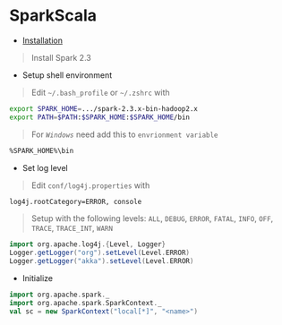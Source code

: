 # SparkScala
* [Installation](https://sundog-education.com/spark-scala/)
> Install Spark 2.3
* Setup shell environment
> Edit `~/.bash_profile` or `~/.zshrc` with
```bash
export SPARK_HOME=.../spark-2.3.x-bin-hadoop2.x
export PATH=$PATH:$SPARK_HOME:$SPARK_HOME/bin
```
> For *`Windows`* need add this to `envrionment variable`
```bash
%SPARK_HOME%\bin
```
* Set log level
> Edit `conf/log4j.properties` with
```bash
log4j.rootCategory=ERROR, console
```
> Setup with the following levels: `ALL`, `DEBUG`, `ERROR`, `FATAL`, `INFO`, `OFF`, `TRACE`, `TRACE_INT`, `WARN`
```scala
import org.apache.log4j.{Level, Logger}
Logger.getLogger("org").setLevel(Level.ERROR)
Logger.getLogger("akka").setLevel(Level.ERROR)
```
* Initialize
```scala
import org.apache.spark._
import org.apache.spark.SparkContext._
val sc = new SparkContext("local[*]", "<name>")
```
